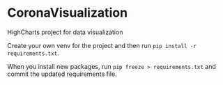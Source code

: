 # CoronaVisualization
HighCharts project for data visualization

Create your own venv for the project and then run `pip install -r requirements.txt`.

When you install new packages, run `pip freeze > requirements.txt` and commit the updated requirements file.
